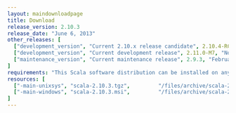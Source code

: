 ```yaml
---
layout: maindownloadpage
title: Download
release_version: 2.10.3
release_date: "June 6, 2013"
other_releases: [
  ["development_version", "Current 2.10.x release candidate", 2.10.4-RC1, "December 23, 2013"],
  ["development_version", "Current development release", 2.11.0-M7, "November 27, 2013"],
  ["maintenance_version", "Current maintenance release", 2.9.3, "February 28, 2013"],
]
requirements: "This Scala software distribution can be installed on any Unix-like or Windows system. It requires the Java runtime version 1.6 or later, which can be downloaded <a href='http://www.java.com/'>here</a>."
resources: [
  ["-main-unixsys", "scala-2.10.3.tgz",         "/files/archive/scala-2.10.3.tgz",         "Max OS X, Unix, Cygwin",   "20 MB"],
  ["-main-windows", "scala-2.10.3.msi",         "/files/archive/scala-2.10.3.msi",         "Windows (msi installer)",  "60 MB"]
]
---
```


<!-- This page should be auto-generated - it is the main download page of the latest stable release -->

